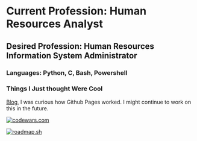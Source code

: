 # Current Profession: Human Resources Analyst
## Desired Profession: Human Resources Information System Administrator
### Languages: Python, C, Bash, Powershell
### Things I Just thought Were Cool
[Blog](https://wblake95.github.io/), I was curious how Github Pages worked. I might continue to work on this in the future.

[![codewars.com](https://www.codewars.com/users/Wblake95/badges/large)](https://www.codewars.com/)

[![roadmap.sh](https://roadmap.sh/card/tall/64dda5c0095da82caf9ef761?variant=dark)](https://roadmap.sh)
